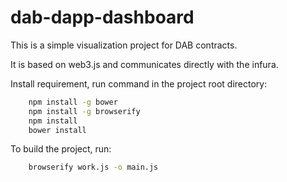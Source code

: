 # dab-dapp-dashboard



This is a simple visualization project for DAB contracts.

It is based on web3.js and communicates directly with the infura.

Install requirement, run command in the project root directory:
``` sh
    npm install -g bower
    npm install -g browserify
    npm install
    bower install
```

To build the project, run:
``` sh
    browserify work.js -o main.js
```


